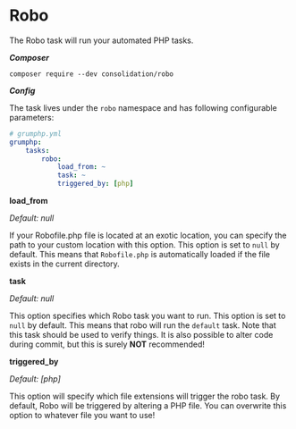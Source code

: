 # Robo

The Robo task will run your automated PHP tasks.

***Composer***

```
composer require --dev consolidation/robo
```

***Config***

The task lives under the `robo` namespace and has following configurable parameters:

```yaml
# grumphp.yml
grumphp:
    tasks:
        robo:
            load_from: ~
            task: ~
            triggered_by: [php]
```

**load_from**

*Default: null*

If your Robofile.php file is located at an exotic location, you can specify the path to your custom location with this option.
This option is set to `null` by default.
This means that `Robofile.php` is automatically loaded if the file exists in the current directory.


**task**

*Default: null*

This option specifies which Robo task you want to run.
This option is set to `null` by default.
This means that robo will run the `default` task.
Note that this task should be used to verify things. 
It is also possible to alter code during commit, but this is surely **NOT** recommended!


**triggered_by**

*Default: [php]*

This option will specify which file extensions will trigger the robo task.
By default, Robo will be triggered by altering a PHP file. 
You can overwrite this option to whatever file you want to use!
